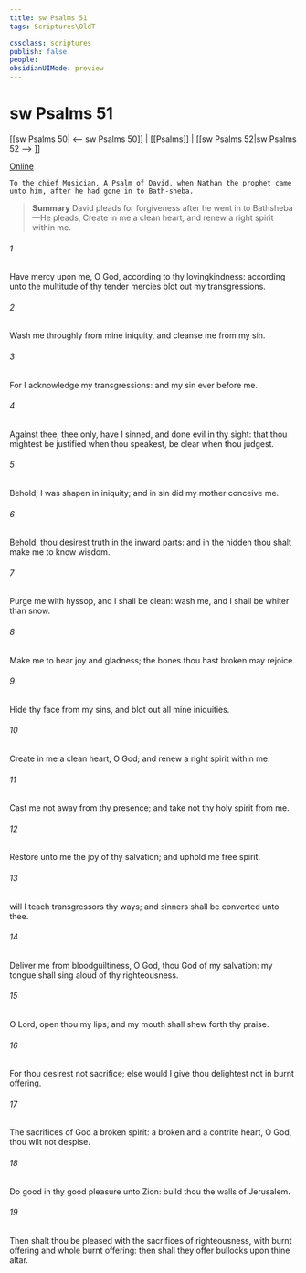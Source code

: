 ```yaml
---
title: sw Psalms 51
tags: Scriptures\OldT

cssclass: scriptures
publish: false
people:
obsidianUIMode: preview
---
```


# sw Psalms 51
[[sw Psalms 50| <-- sw Psalms 50]] | [[Psalms]] | [[sw Psalms 52|sw Psalms 52 --> ]]

[Online](https://churchofjesuschrist.org/study/scriptures/ot/ps/51?lang=eng)

```
To the chief Musician, A Psalm of David, when Nathan the prophet came unto him, after he had gone in to Bath-sheba.
```

> __Summary__
David pleads for forgiveness after he went in to Bathsheba—He pleads, Create in me a clean heart, and renew a right spirit within me.

###### 1 
Have mercy upon me, O God, according to thy lovingkindness: according unto the multitude of thy tender mercies blot out my transgressions.

###### 2 
Wash me throughly from mine iniquity, and cleanse me from my sin.

###### 3 
For I acknowledge my transgressions: and my sin  ever before me.

###### 4 
Against thee, thee only, have I sinned, and done  evil in thy sight: that thou mightest be justified when thou speakest,  be clear when thou judgest.

###### 5 
Behold, I was shapen in iniquity; and in sin did my mother conceive me.

###### 6 
Behold, thou desirest truth in the inward parts: and in the hidden  thou shalt make me to know wisdom.

###### 7 
Purge me with hyssop, and I shall be clean: wash me, and I shall be whiter than snow.

###### 8 
Make me to hear joy and gladness;  the bones  thou hast broken may rejoice.

###### 9 
Hide thy face from my sins, and blot out all mine iniquities.

###### 10 
Create in me a clean heart, O God; and renew a right spirit within me.

###### 11 
Cast me not away from thy presence; and take not thy holy spirit from me.

###### 12 
Restore unto me the joy of thy salvation; and uphold me  free spirit.

###### 13 
 will I teach transgressors thy ways; and sinners shall be converted unto thee.

###### 14 
Deliver me from bloodguiltiness, O God, thou God of my salvation:  my tongue shall sing aloud of thy righteousness.

###### 15 
O Lord, open thou my lips; and my mouth shall shew forth thy praise.

###### 16 
For thou desirest not sacrifice; else would I give  thou delightest not in burnt offering.

###### 17 
The sacrifices of God  a broken spirit: a broken and a contrite heart, O God, thou wilt not despise.

###### 18 
Do good in thy good pleasure unto Zion: build thou the walls of Jerusalem.

###### 19 
Then shalt thou be pleased with the sacrifices of righteousness, with burnt offering and whole burnt offering: then shall they offer bullocks upon thine altar.

